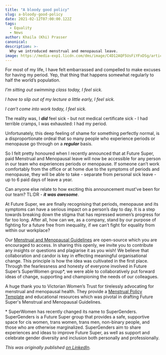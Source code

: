 ```yaml
---
title: "A bloody good policy"
slug: a-bloody-good-policy
date: 2021-02-12T07:00:00.122Z
tags:
  - Equality
  - News
author: Khaila (Khi) Prasser
canonical:
description: >-
  Why we introduced menstrual and menopausal leave.
image: https://media-exp1.licdn.com/dms/image/C4D12AQF5UsFiYFxDSg/article-cover_image-shrink_720_1280/0/1613084227746?e=1619049600&v=beta&t=5hVI8-KOyguSgu6n8plUiv-cT98co-FIvxYfUqnYbBg
---
```


For most of my life, I have felt embarrassed and compelled to make excuses for having my period. Yep, that thing that happens somewhat regularly to half the world’s population.

_I’m sitting out swimming class today, I feel sick._

_I have to slip out of my lecture a little early, I feel sick._

_I can’t come into work today, I feel sick._

The reality was, I **_did_** feel sick - but not medical certificate sick - I had terrible cramps, I was exhausted: I had my period.

Unfortunately, this deep feeling of shame for something perfectly normal, is a disproportionate ordeal that so many people who experience periods or menopause go through on a **_regular_** basis.

So I felt pretty honoured when I recently announced that at Future Super, paid Menstrual and Menopausal leave will now be accessible for any person in our team who experiences periods or menopause. If someone can’t work comfortably from the office or at home due to the symptoms of periods and menopause, they will be able to take - separate from personal sick leave - up to 6 paid days of leave a year.

Can anyone else relate to how exciting this announcement must've been for our team? TL:DR - **_it was awesome_**.

At Future Super, we are finally recognising that periods, menopause and its symptoms can have a serious impact on a person’s day to day. It is a step towards breaking down the stigma that has repressed women’s progress for far too long. After all, how can we, as a company, stand by our purpose of fighting for a future free from inequality, if we can’t fight for equality from within our workplace?

Our [Menstrual and Menopausal Guidelines](https://docs.google.com/document/d/1X3n8JsQhqGAqV8CC3QewUzah8JJqXka7dKVlPO-wMJo/edit?usp=sharing) are open-source which you are encouraged to access. In sharing this openly, we invite you to contribute any insights or questions and plagiarise it as you wish! We believe that collaboration and candor is key in effecting meaningful organisational change. This principle is how the idea was cultivated in the first place. Through the fearlessness and honesty of everyone involved in Future Super’s SuperWomen group\*, we were able to collaboratively put forward ideas of change, supporting and championing the needs of our colleagues.

A huge thank you to Victorian Women’s Trust for tirelessly advocating for menstrual and menopausal health. They provide a [Menstrual Policy Template](https://www.vwt.org.au/menstrual-policy-2/) and educational resources which was pivotal in drafting Future Super's Menstrual and Menopausal Guidelines.

\* SuperWomen has recently changed its name to SuperGenders. SuperGenders is a Future Super group that provides a safe, supportive space for cis women, trans women, trans men, non-binary people, and those who are otherwise marginalized. SuperGenders aim to share experiences and ideas to improve Future Super, as well as support and celebrate gender diversity and inclusion both personally and professionally.

_This was originally published [on LinkedIn](https://www.linkedin.com/pulse/bloody-good-policy-why-we-introduced-menstrual-leave-khaila-prasser/)._
